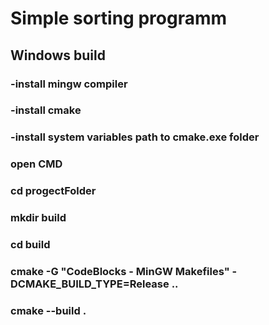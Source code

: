 # Simple sorting programm
## Windows build
### -install mingw compiler
### -install cmake
### -install system variables path to cmake.exe folder
### open CMD
### cd progectFolder
### mkdir build
### cd build
### cmake -G "CodeBlocks - MinGW Makefiles" -DCMAKE_BUILD_TYPE=Release ..
### cmake --build .
